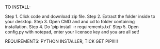 TO INSTALL:

Step 1. 
  Click code and download zip file.
Step 2.
  Extract the folder inside to your desktop.
Step 3. 
  Open CMD and and cd to folder containing installation.
Step 4. 
  Do 'pip install -r requirements.txt'
Step 5. 
  Open config.py with notepad, enter your licensce key and you are all set!
  
  REQUIREMENTS: PYTHON INSTALLER, TICK GET PIP!!!!!
